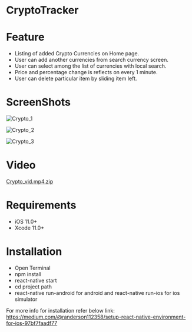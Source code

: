 # CryptoTracker

# Feature
- Listing of added Crypto Currencies on Home page.
- User can add another currencies from search currency screen.
- User can select among the list of currencies with local search.
- Price and percentage change is reflects on every 1 minute.
- User can delete particular item by sliding item left.

# ScreenShots
![Crypto_1](https://user-images.githubusercontent.com/66963804/108347616-b95a3880-7206-11eb-966a-2106d61717a7.png)

![Crypto_2](https://user-images.githubusercontent.com/66963804/108347624-bcedbf80-7206-11eb-94d4-5945974f8686.png)

![Crypto_3](https://user-images.githubusercontent.com/66963804/108347629-be1eec80-7206-11eb-91b0-e136f29ccead.png)

# Video

[Crypto_vid.mp4.zip](https://github.com/react-avenger/CryptoTracker/files/6002309/Crypto_vid.mp4.zip)

# Requirements

- iOS 11.0+
- Xcode 11.0+

# Installation

- Open Terminal
- npm install
- react-native start
- cd project path
- react-native run-android for android and react-native run-ios for ios simulator

For more info for installation refer below link:
https://medium.com/@randerson112358/setup-react-native-environment-for-ios-97bf7faadf77
